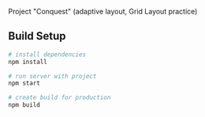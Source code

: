 Project "Conquest" (adaptive layout, Grid Layout practice)


## Build Setup

```bash
# install dependencies
npm install

# run server with project
npm start

# create build for production
npm build
```
